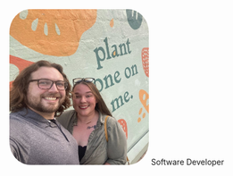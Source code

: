 <img src="profile.jpg" alt="Stephen Sandini" style="border-radius:15%; width:250px;">
Software Developer
